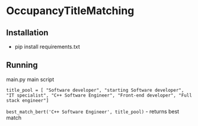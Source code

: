 # OccupancyTitleMatching

## Installation

- pip install requirements.txt


## Running
main.py main script 

`title_pool = [ "Software developer",
    "starting Software developer",
    "IT specialist",
    "C++ Software Engineer",
    "Front-end developer",
    "Full stack engineer"]`
    
    
`best_match_bert('C++ Software Engineer', title_pool)` - returns best match
